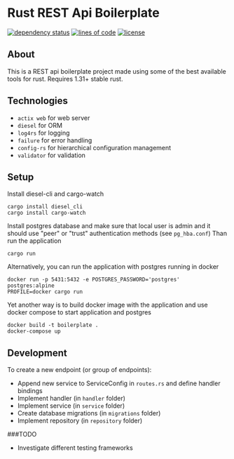 # Rust REST Api Boilerplate

[![dependency status](https://deps.rs/repo/github/djotanov/rust-rest-boilerplate/status.svg)](https://deps.rs/repo/github/djotanov/rust-rest-boilerplate)
[![lines of code](https://tokei.rs/b1/github/djotanov/rust-rest-boilerplate)](https://github.com/djotanov/rust-rest-boilerplate)
[![license](http://img.shields.io/badge/license-MIT-blue.svg)](https://github.com/djotanov/rust-rest-boilerplate/blob/master/LICENSE)

## About
This is a REST api boilerplate project made using some of the best available tools for rust. Requires 1.31+ stable rust.

## Technologies
- `actix web` for web server
- `diesel` for ORM
- `log4rs` for logging
- `failure` for error handling
- `config-rs` for hierarchical configuration management
- `validator` for validation

## Setup

Install diesel-cli and cargo-watch

    cargo install diesel_cli
    cargo install cargo-watch

Install postgres database and make sure that local user is admin and it should use "peer" or "trust" authentication methods (see `pg_hba.conf`)
Than run the application

    cargo run

Alternatively, you can run the application with postgres running in docker

    docker run -p 5431:5432 -e POSTGRES_PASSWORD='postgres' postgres:alpine
    PROFILE=docker cargo run

Yet another way is to build docker image with the application and use docker compose to start application and postgres

    docker build -t boilerplate .
    docker-compose up

## Development

To create a new endpoint (or group of endpoints):

- Append new service to ServiceConfig in `routes.rs` and define handler bindings
- Implement handler (in `handler` folder)
- Implement service (in `service` folder)
- Create database migrations (in `migrations` folder)
- Implement repository (in `repository` folder)

###TODO
- Investigate different testing frameworks